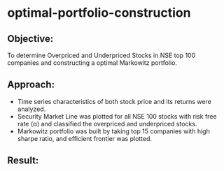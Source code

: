 # optimal-portfolio-construction

## Objective:

To determine Overpriced and Underpriced Stocks in NSE top 100 companies and constructing a optimal Markowitz portfolio.

## Approach:

- Time series characteristics of both stock price and its returns were analyzed. 
- Security Market Line was plotted for all NSE 100 stocks with risk free rate (&alpha;) and classified the overpriced and underpriced stocks.
- Markowitz portfolio was built by taking top 15 companies with high sharpe ratio, and efficient frontier was plotted. 


## Result:
